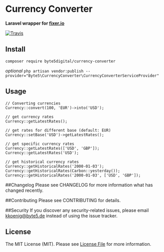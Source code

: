 # Currency Converter
**Laravel wrapper for [fixer.io](https://fixer.io)**

[![Travis](https://img.shields.io/travis/byte5digital/currency-converter.svg?style=flat-square)]()

## Install
`composer require byte5digital/currency-converter`

*optional*
`php artisan vendor:publish --provider="Byte5\CurrencyConverter\CurrencyConverterServiceProvider"`

## Usage

```
// Converting currencies
Currency::convert(100, 'EUR')->into('USD');

// get currency rates
Currency::getLatestRates();

// get rates for different base (default: EUR)
Currency::setBase('USD')->getLatestRates();

// get specific currency rates
Currency::getLatestRates(['USD', 'GBP']);
Currency::getLatestRates('USD');

// get historical currency rates
Currency::getHistoricalRates('2000-01-03');
Currency::getHistoricalRates(Carbon::yesterday());
Currency::getHistoricalRates('2000-01-03', ['USD', 'GBP']);
```

##Changelog
Please see CHANGELOG for more information what has changed recently.

##Contributing
Please see CONTRIBUTING for details.

##Security
If you discover any security-related issues, please email [kkoenig@byte5.de](mailto:kkoenig@byte5.de) instead of using the issue tracker.

## License
The MIT License (MIT). Please see [License File](/LICENSE.md) for more information.